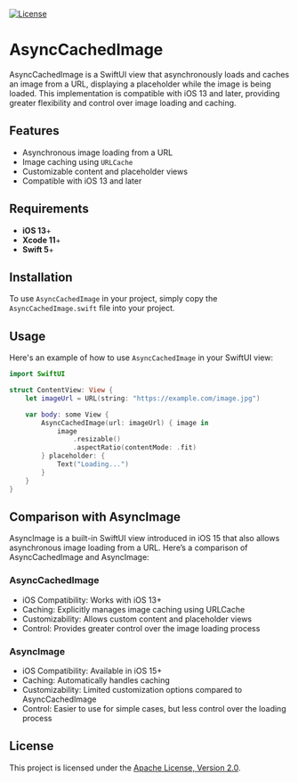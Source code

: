 [![License](https://img.shields.io/github/license/silkodenis/swiftui-async-cached-image.svg)](https://github.com/silkodenis/swiftui-async-cached-image/blob/main/LICENSE)

# AsyncCachedImage

AsyncCachedImage is a SwiftUI view that asynchronously loads and caches an image from a URL, displaying a placeholder while the image is being loaded. This implementation is compatible with iOS 13 and later, providing greater flexibility and control over image loading and caching.

## Features

- Asynchronous image loading from a URL
- Image caching using `URLCache`
- Customizable content and placeholder views
- Compatible with iOS 13 and later

## Requirements

- **iOS 13**+
- **Xcode 11**+
- **Swift 5**+

## Installation

To use `AsyncCachedImage` in your project, simply copy the `AsyncCachedImage.swift` file into your project.

## Usage

Here's an example of how to use `AsyncCachedImage` in your SwiftUI view:

```swift
import SwiftUI

struct ContentView: View {
    let imageUrl = URL(string: "https://example.com/image.jpg")

    var body: some View {
        AsyncCachedImage(url: imageUrl) { image in
            image
                .resizable()
                .aspectRatio(contentMode: .fit)
        } placeholder: {
            Text("Loading...")
        }
    }
}
```
## Comparison with AsyncImage

AsyncImage is a built-in SwiftUI view introduced in iOS 15 that also allows asynchronous image loading from a URL. Here’s a comparison of AsyncCachedImage and AsyncImage:

### AsyncCachedImage

-    iOS Compatibility: Works with iOS 13+
-    Caching: Explicitly manages image caching using URLCache
-    Customizability: Allows custom content and placeholder views
-    Control: Provides greater control over the image loading process

### AsyncImage

-    iOS Compatibility: Available in iOS 15+
-    Caching: Automatically handles caching
-    Customizability: Limited customization options compared to AsyncCachedImage
-    Control: Easier to use for simple cases, but less control over the loading process

## License
This project is licensed under the [Apache License, Version 2.0](LICENSE).
